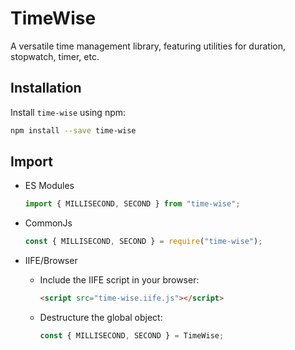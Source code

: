 # TimeWise

A versatile time management library, featuring utilities for duration, stopwatch, timer, etc.

## Installation

Install `time-wise` using npm:

```bash
npm install --save time-wise
```

## Import

- ES Modules

  ```javascript
  import { MILLISECOND, SECOND } from "time-wise";
  ```

- CommonJs

  ```javascript
  const { MILLISECOND, SECOND } = require("time-wise");
  ```

- IIFE/Browser

  - Include the IIFE script in your browser:

    ```html
    <script src="time-wise.iife.js"></script>
    ```

  - Destructure the global object:

    ```javascript
    const { MILLISECOND, SECOND } = TimeWise;
    ```
